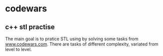 # codewars
c++ stl practise
----------------
The main goal is to pratice STL using by solving some tasks from www.codewars.com.
There are tasks of different complexity, variated from level to level.

